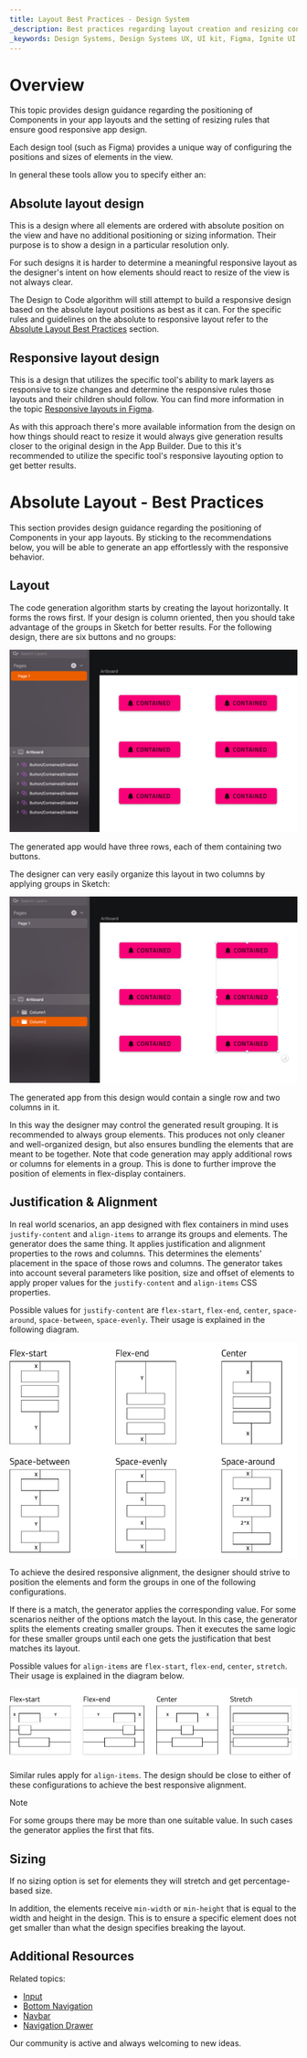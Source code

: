 ```yaml
---
title: Layout Best Practices - Design System
_description: Best practices regarding layout creation and resizing configurations that result in the desired responsive behavior after code generation. 
_keywords: Design Systems, Design Systems UX, UI kit, Figma, Ignite UI for Angular, Figma to Angular, Angular, Angular Design System, Export code from Figma, Design Kits for Angular, Figma HTML, Figma to HTML, Figma UI kits
---
```



# Overview

This topic provides design guidance regarding the positioning of Components in your app layouts and the setting of resizing rules that ensure good responsive app design.

Each design tool (such as Figma) provides a unique way of configuring the positions and sizes of elements in the view. 

In general these tools allow you to specify either an:

## Absolute layout design

  This is a design where all elements are ordered with absolute position on the view and have no additional positioning or sizing information. Their purpose is to show a design in a particular resolution only.

  For such designs it is harder to determine a meaningful responsive layout as the designer's intent on how elements should react to resize of the view is not always clear.

  The Design to Code algorithm will still attempt to build a responsive design based on the absolute layout positions as best as it can. For the specific rules and guidelines on the absolute to responsive layout refer to the [Absolute Layout Best Practices](./best-layout-practices.md#layout) section.
  
## Responsive layout design

  This is a design that utilizes the specific tool's ability to mark layers as responsive to size changes and determine the responsive rules those layouts and their children should follow. You can find more information in the topic [Responsive layouts in Figma](./best-layout-practices-figma.md).
  
  As with this approach there's more available information from the design on how things should react to resize it would always give generation results closer to the original design in the App Builder. 
  Due to this it's recommended to utilize the specific tool's responsive layouting option to get better results.

# Absolute Layout - Best Practices

This section provides design guidance regarding the positioning of Components in your app layouts. By sticking to the recommendations below, you will be able to generate an app effortlessly with the responsive behavior.

## Layout

The code generation algorithm starts by creating the layout horizontally. It forms the rows first. If your design is column oriented, then you should take advantage of the groups in Sketch for better results. For the following design, there are six buttons and no groups:

<img class="responsive-img" src="./images/layout-rows.png" />

The generated app would have three rows, each of them containing two buttons.

The designer can very easily organize this layout in two columns by applying groups in Sketch:

<img class="responsive-img" src="./images/layout-columns.png" />

The generated app from this design would contain a single row and two columns in it.

In this way the designer may control the generated result grouping. It is recommended to always group elements. This produces not only cleaner and well-organized design, but also ensures bundling the elements that are meant to be together. Note that code generation may apply additional rows or columns for elements in a group. This is done to further improve the position of elements in flex-display containers.

## Justification & Alignment
In real world scenarios, an app designed with flex containers in mind uses `justify-content` and `align-items` to arrange its groups and elements. The generator does the same thing. It applies justification and alignment properties to the rows and columns. This determines the elements' placement in the space of those rows and columns. The generator takes into account several parameters like position, size and offset of elements to apply proper values for the `justify-content` and `align-items` CSS properties.

Possible values for `justify-content` are `flex-start`, `flex-end`, `center`, `space-around`, `space-between`, `space-evenly`. Their usage is explained in the following diagram.

<img class="responsive-img" src="./images/layout-justify-content.png" />

To achieve the desired responsive alignment, the designer should strive to position the elements and form the groups in one of the following configurations.

If there is a match, the generator applies the corresponding value. For some scenarios neither of the options match the layout. In this case, the generator splits the elements creating smaller groups. Then it executes the same logic for these smaller groups until each one gets the justification that best matches its layout.

Possible values for `align-items` are `flex-start`, `flex-end`, `center`, `stretch`. Their usage is explained in the diagram below.

<img class="responsive-img" src="./images/layout-align-items.png" />

Similar rules apply for `align-items`. The design should be close to either of these configurations to achieve the best responsive alignment.

> [!Note]
> For some groups there may be more than one suitable value. In such cases the generator applies the first that fits.

## Sizing

If no sizing option is set for elements they will stretch and get percentage-based size.

In addition, the elements receive `min-width` or `min-height` that is equal to the width and height in the design. This is to ensure a specific element does not get smaller than what the design specifies breaking the layout.

## Additional Resources

Related topics:

- [Input](components/input.md)
- [Bottom Navigation](components/bottom-nav.md)
- [Navbar](components/navbar.md)
- [Navigation Drawer](components/nav-drawer.md)
  <div class="divider--half"></div>

Our community is active and always welcoming to new ideas.


